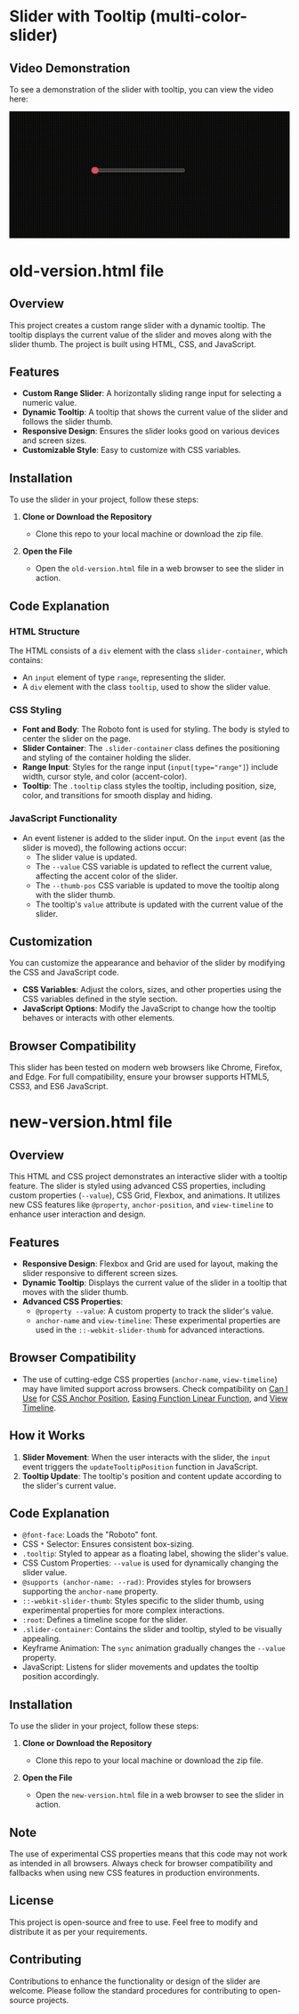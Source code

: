 # Slider with Tooltip (multi-color-slider)

## Video Demonstration

To see a demonstration of the slider with tooltip, you can view the video here:

![see here](https://github.com/ritikbanger/multi-color-slider/blob/main/demo.gif)

# old-version.html file

## Overview

This project creates a custom range slider with a dynamic tooltip. The tooltip displays the current value of the slider and moves along with the slider thumb. The project is built using HTML, CSS, and JavaScript.

## Features

- **Custom Range Slider**: A horizontally sliding range input for selecting a numeric value.
- **Dynamic Tooltip**: A tooltip that shows the current value of the slider and follows the slider thumb.
- **Responsive Design**: Ensures the slider looks good on various devices and screen sizes.
- **Customizable Style**: Easy to customize with CSS variables.

## Installation

To use the slider in your project, follow these steps:

1. **Clone or Download the Repository**

   - Clone this repo to your local machine or download the zip file.

2. **Open the File**
   - Open the `old-version.html` file in a web browser to see the slider in action.

## Code Explanation

### HTML Structure

The HTML consists of a `div` element with the class `slider-container`, which contains:

- An `input` element of type `range`, representing the slider.
- A `div` element with the class `tooltip`, used to show the slider value.

### CSS Styling

- **Font and Body**: The Roboto font is used for styling. The body is styled to center the slider on the page.
- **Slider Container**: The `.slider-container` class defines the positioning and styling of the container holding the slider.
- **Range Input**: Styles for the range input (`input[type="range"]`) include width, cursor style, and color (accent-color).
- **Tooltip**: The `.tooltip` class styles the tooltip, including position, size, color, and transitions for smooth display and hiding.

### JavaScript Functionality

- An event listener is added to the slider input. On the `input` event (as the slider is moved), the following actions occur:
  - The slider value is updated.
  - The `--value` CSS variable is updated to reflect the current value, affecting the accent color of the slider.
  - The `--thumb-pos` CSS variable is updated to move the tooltip along with the slider thumb.
  - The tooltip's `value` attribute is updated with the current value of the slider.

## Customization

You can customize the appearance and behavior of the slider by modifying the CSS and JavaScript code.

- **CSS Variables**: Adjust the colors, sizes, and other properties using the CSS variables defined in the style section.
- **JavaScript Options**: Modify the JavaScript to change how the tooltip behaves or interacts with other elements.

## Browser Compatibility

This slider has been tested on modern web browsers like Chrome, Firefox, and Edge. For full compatibility, ensure your browser supports HTML5, CSS3, and ES6 JavaScript.

# new-version.html file

## Overview

This HTML and CSS project demonstrates an interactive slider with a tooltip feature. The slider is styled using advanced CSS properties, including custom properties (`--value`), CSS Grid, Flexbox, and animations. It utilizes new CSS features like `@property`, `anchor-position`, and `view-timeline` to enhance user interaction and design.

## Features

- **Responsive Design**: Flexbox and Grid are used for layout, making the slider responsive to different screen sizes.
- **Dynamic Tooltip**: Displays the current value of the slider in a tooltip that moves with the slider thumb.
- **Advanced CSS Properties**:
  - `@property --value`: A custom property to track the slider's value.
  - `anchor-name` and `view-timeline`: These experimental properties are used in the `::-webkit-slider-thumb` for advanced interactions.

## Browser Compatibility

- The use of cutting-edge CSS properties (`anchor-name`, `view-timeline`) may have limited support across browsers. Check compatibility on [Can I Use](https://caniuse.com/) for [CSS Anchor Position](https://drafts.csswg.org/css-anchor-position-1/), [Easing Function Linear Function](https://caniuse.com/mdn-css_types_easing-function_linear-function), and [View Timeline](https://caniuse.com/mdn-css_properties_view-timeline).

## How it Works

1. **Slider Movement**: When the user interacts with the slider, the `input` event triggers the `updateTooltipPosition` function in JavaScript.
2. **Tooltip Update**: The tooltip's position and content update according to the slider's current value.

## Code Explanation

- `@font-face`: Loads the "Roboto" font.
- CSS `*` Selector: Ensures consistent box-sizing.
- `.tooltip`: Styled to appear as a floating label, showing the slider's value.
- CSS Custom Properties: `--value` is used for dynamically changing the slider value.
- `@supports (anchor-name: --rad)`: Provides styles for browsers supporting the `anchor-name` property.
- `::-webkit-slider-thumb`: Styles specific to the slider thumb, using experimental properties for more complex interactions.
- `:root`: Defines a timeline scope for the slider.
- `.slider-container`: Contains the slider and tooltip, styled to be visually appealing.
- Keyframe Animation: The `sync` animation gradually changes the `--value` property.
- JavaScript: Listens for slider movements and updates the tooltip position accordingly.

## Installation

To use the slider in your project, follow these steps:

1. **Clone or Download the Repository**

   - Clone this repo to your local machine or download the zip file.

2. **Open the File**
   - Open the `new-version.html` file in a web browser to see the slider in action.

## Note

The use of experimental CSS properties means that this code may not work as intended in all browsers. Always check for browser compatibility and fallbacks when using new CSS features in production environments.

## License

This project is open-source and free to use. Feel free to modify and distribute it as per your requirements.

## Contributing

Contributions to enhance the functionality or design of the slider are welcome. Please follow the standard procedures for contributing to open-source projects.
